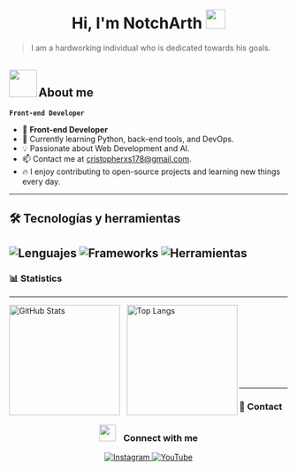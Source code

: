 <h1 align="center"><b>Hi, I'm  NotchArth</b> <img src="https://media.giphy.com/media/hvRJCLFzcasrR4ia7z/giphy.gif" width="35"></h1>

> I am a hardworking individual who is dedicated towards his goals.

<br />

<img align="left" src="https://user-images.githubusercontent.com/63050133/156777293-72a6e681-2582-4a9d-ad92-09d1181d47c7.gif" width="50px" height="50px">
<h2 align="left"><b>About me</b></h2>

**`Front-end Developer`**

<p>

* 🎯 **Front-end Developer**
* 🌱 Currently learning Python, back-end tools, and DevOps.
* 💡 Passionate about Web Development and AI.
* 📫 Contact me at [cristopherxs178@gmail.com](mailto:damianfigueroa2704@gmail.com).
* 🔥 I enjoy contributing to open-source projects and learning new things every day.

</p>

---

## 🛠 Tecnologías y herramientas

![Lenguajes](https://skillicons.dev/icons?i=js,python,html,css)
![Frameworks](https://skillicons.dev/icons?i=react,vue,laravel)
![Herramientas](https://skillicons.dev/icons?i=git,github)
---


### 📊 Statistics
---

<p>
  <img align="left" alt="GitHub Stats" height="200" style="padding-right: 10px;" src="https://github-readme-stats.vercel.app/api?username=NotchArth&show_icons=true&theme=tokyonight&include_all_commits=true&locale=pt-br" />
  
  <img align="left" alt="Top Langs" height="200" src="https://github-readme-stats.vercel.app/api/top-langs/?username=NotchArth&theme=tokyonight&layout=compact&custom_title=Technologies&langs_count=9" />
</p>

<br/><br/><br/><br/><br/><br/><br/><br/>

---

### 🤝 Contact

<h3 align="center">
  <img src="https://media.giphy.com/media/iY8CRBdQXODJSCERIr/giphy.gif" width="30" height="30" style="margin-right: 10px;">
  Connect with me
</h3>

<p align="center">
  <a href="https://www.instagram.com/notch_arth?igsh=M2lteHFzNzM0NGZv&utm_source=qr" target="_blank">
    <img src="https://img.icons8.com/doodle/40/000000/instagram-new--v2.png" alt="Instagram"/>
  </a>
  <a href="https://youtube.com/@notcharth?si=QJRKMlCUEG7HzeFi" target="_blank">
    <img src="https://img.icons8.com/doodle/1x/youtube--v2.png" alt="YouTube"/>
  </a>
</p>


